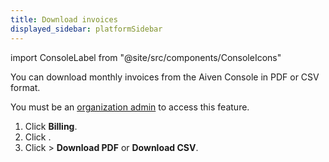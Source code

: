 ```yaml
---
title: Download invoices
displayed_sidebar: platformSidebar
---
```


import ConsoleLabel from "@site/src/components/ConsoleIcons"

You can download monthly invoices from the Aiven Console in PDF or CSV format.

You must be an [organization admin](/docs/platform/concepts/permissions#organization-roles-and-permissions)
to access this feature.

1. Click **Billing**.
1. Click <ConsoleLabel name="invoices"/>.
1. Click <ConsoleLabel name="Actions"/> > **Download PDF** or **Download CSV**.
